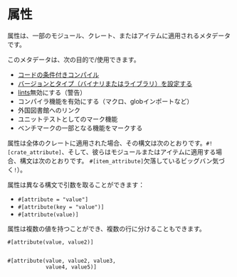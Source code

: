 # <!--Attributes--> 属性

<!--An attribute is metadata applied to some module, crate or item.-->
属性は、一部のモジュール、クレート、またはアイテムに適用されるメタデータです。
<!--This metadata can be used to/for:-->
このメタデータは、次の目的で/使用できます。

<!-- TODO: Link these to their respective examples -->

* <!--[conditional compilation of code][cfg]-->
   [コードの条件付きコンパイル][cfg]
* <!--[set crate name, version and type (binary or library)][crate]-->
   [バージョンとタイプ（バイナリまたはライブラリ）を設定する][crate]
* <!--disable [lints][lint] (warnings)-->
   [lints][lint]無効にする（警告）
* <!--enable compiler features (macros, glob imports, etc.)-->
   コンパイラ機能を有効にする（マクロ、globインポートなど）
* <!--link to a foreign library-->
   外国図書館へのリンク
* <!--mark functions as unit tests-->
   ユニットテストとしてのマーク機能
* <!--mark functions that will be part of a benchmark-->
   ベンチマークの一部となる機能をマークする

<!--When attributes apply to a whole crate, their syntax is `#![crate_attribute]`, and when they apply to a module or item, the syntax is `#[item_attribute]` (notice the missing bang `!`).-->
属性は全体のクレートに適用された場合、その構文は次のとおりです。`#![crate_attribute]`、そして、彼らはモジュールまたはアイテムに適用する場合、構文は次のとおりです。 `#[item_attribute]`欠落しているビッグバン気づく`!`）。

<!--Attributes can take arguments with different syntaxes:-->
属性は異なる構文で引数を取ることができます：

* `#[attribute = "value"]`
* `#[attribute(key = "value")]`
* `#[attribute(value)]`

<!--Attributes can have multiple values and can be separated over multiple lines, too:-->
属性は複数の値を持つことができ、複数の行に分けることもできます。

```rust,ignore
#[attribute(value, value2)]


#[attribute(value, value2, value3,
            value4, value5)]
```

<!--[cfg]: attribute/cfg.html
 [crate]: attribute/crate.html
 [lint]: https://en.wikipedia.org/wiki/Lint_%28software%29
-->
[cfg]: attribute/cfg.html
 [crate]: attribute/crate.html
 [lint]: https://en.wikipedia.org/wiki/Lint_%28software%29

